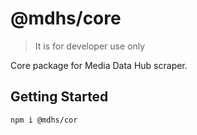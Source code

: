 # @mdhs/core

> It is for developer use only

Core package for Media Data Hub scraper.

## Getting Started

```sh
npm i @mdhs/cor
```
